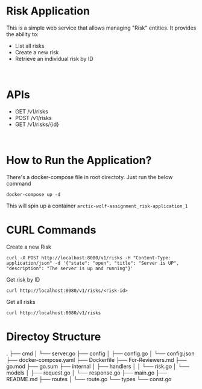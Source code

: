 # Risk Application

This is a simple web service that allows managing "Risk" entities. It provides the ability to:
- List all risks
- Create a new risk
- Retrieve an individual risk by ID

<br/>

# APIs

- GET /v1/risks
- POST /v1/risks
- GET /v1/risks/{id}

<br/>

# How to Run the Application?

There's a docker-compose file in root directoty. Just run the below command
```
docker-compose up -d
```
This will spin up a container `arctic-wolf-assignment_risk-application_1`

# CURL Commands
Create a new Risk
```
curl -X POST http://localhost:8080/v1/risks -H "Content-Type: application/json" -d '{"state": "open", "title": "Server is UP", "description": "The server is up and running"}'

```
Get risk by ID
```
curl http://localhost:8080/v1/risks/<risk-id>
```
Get all risks
```
curl http://localhost:8080/v1/risks
```

# Directoy Structure
.
├── cmd
│   └── server.go
├── config
│   ├── config.go
│   └── config.json
├── docker-compose.yaml
├── Dockerfile
├── For-Reviewers.md
├── go.mod
├── go.sum
├── internal
│   ├── handlers
│   │   └── risk.go
│   └── models
│       ├── request.go
│       └── response.go
├── main.go
├── README.md
├── routes
│   └── route.go
└── types
    └── const.go
